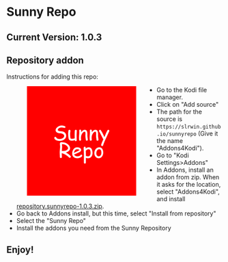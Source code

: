 # Sunny Repo
## Current Version: 1.0.3

## Repository addon

Instructions for adding this repo:

<img align="left" src="icon.png" width="256" hspace="48" title="Sunny Kodi Repository">

<p align="right">
  <ul>
    <li>Go to the Kodi file manager.</li>
    <li>Click on "Add source"</li>
    <li>The path for the source is <code>https://slrwin.github.io/sunnyrepo</code> (Give it the name "Addons4Kodi").</li>
    <li>Go to "Kodi Settings>Addons"</li>
    <li>In Addons, install an addon from zip.  When it asks for the location, select "Addons4Kodi", and install <a href="repository.sunnyrepo-1.0.3.zip">repository.sunnyrepo-1.0.3.zip</a>.</li>
    <li>Go back to Addons install, but this time, select "Install from repository"</li>
    <li>Select the "Sunny Repo"</li>
    <li>Install the addons you need from the Sunny Repository</li>    
  </ul>
</p>

## Enjoy!